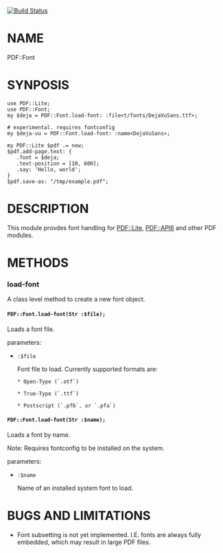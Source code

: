 [![Build Status](https://travis-ci.org/p6-pdf/PDF-Font-p6.svg?branch=master)](https://travis-ci.org/p6-pdf/PDF-Font-p6)

NAME
====

PDF::Font

SYNPOSIS
========

    use PDF::Lite;
    use PDF::Font;
    my $deja = PDF::Font.load-font: :file<t/fonts/DejaVuSans.ttf>;

    # experimental. requires fontconfig
    my $deja-vu = PDF::Font.load-font: :name<DejaVuSans>;

    my PDF::Lite $pdf .= new;
    $pdf.add-page.text: {
       .font = $deja;
       .text-position = [10, 600];
       .say: 'Hello, world';
    }
    $pdf.save-as: "/tmp/example.pdf";

DESCRIPTION
===========

This module provdes font handling for [PDF::Lite](PDF::Lite), [PDF::API6](PDF::API6) and other PDF modules.

METHODS
=======

### load-font

A class level method to create a new font object.

#### `PDF::Font.load-font(Str :$file);`

Loads a font file.

parameters:

  * `:$file`

    Font file to load. Currently supported formats are:

        * Open-Type (`.otf`)

        * True-Type (`.ttf`)

        * Postscript (`.pfb`, or `.pfa`)

#### `PDF::Font.load-font(Str :$name);`

Loads a font by name.

Note: Requires fontconfig to be installed on the system.

parameters:

  * `:$name`

    Name of an installed system font to load.

BUGS AND LIMITATIONS
====================

  * Font subsetting is not yet implemented. I.E. fonts are always fully embedded, which may result in large PDF files.
